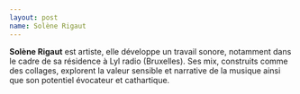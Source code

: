 ```yaml
---
layout: post
name: Solène Rigaut
---
```

**Solène Rigaut** est artiste, elle développe un travail sonore, notamment dans le cadre de sa résidence à Lyl radio (Bruxelles). Ses mix, construits comme des collages, explorent la valeur sensible et narrative de la musique ainsi que son potentiel évocateur et cathartique.